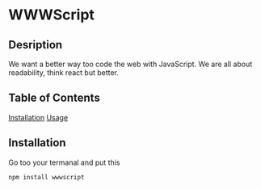# WWWScript
## Desription
We want a better way too code the web with JavaScript.
We are all about readability, think react but better.
## Table of Contents
[Installation](#installation)
[Usage](www-js.github.io/usage)



## Installation

Go too your termanal and put this
```bash
npm install wwwscript
```
